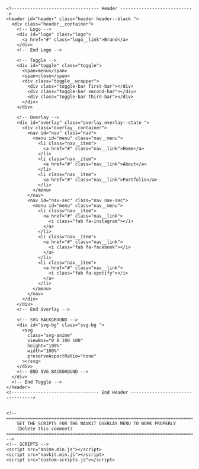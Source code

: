 <!DOCTYPE html>
<html lang="en">
  <head>
    <!-- Meta tags -->
    <meta charset="UTF-8" />
    <meta http-equiv="X-UA-Compatible" content="IE=edge" />
    <meta name="viewport" content="width=device-width, initial-scale=1.0" />
    <!-- ===============================================================================
        DEFINE THE CSS FILE SRC FOR THE NAVKIT OVERLAY MENU
        (Delete this comment)
    ==================================================================================== -->
    <!-- CSS STYLE -->
    <link rel="stylesheet" href="navkit.min.css" />
    <!-- TITLE -->
    <title>Document</title>
  </head>
  <body>
    <!-- ===============================================================================
        COPY THE FOLLOWING CODE INSIDE YOUR HTML FILE IN YOURS HEADER POSITION 
        (Delete this comment)
    ==================================================================================== -->

    <!--------------------------------- Header ---------------------------->
    <header id="header" class="header header--black ">
      <div class="header__container">
        <!-- Logo -->
        <div id="logo" class="logo">
          <a href="#" class="logo__link">Brand</a>
        </div>
        <!-- End Logo -->

        <!-- Toggle -->
        <div id="toggle" class="toggle">
          <span>menu</span>
          <span>close</span>
          <div class="toggle__wrapper">
            <div class="toggle-bar first-bar"></div>
            <div class="toggle-bar second-bar"></div>
            <div class="toggle-bar third-bar"></div>
          </div>
        </div>

        <!-- Overlay -->
        <div id="overlay" class="overlay overlay--state ">
          <div class="overlay__container">
            <nav id="nav" class="nav">
              <menu id="menu" class="nav__menu">
                <li class="nav__item">
                  <a href="#" class="nav__link">Home</a>
                </li>
                <li class="nav__item">
                  <a href="#" class="nav__link">About</a>
                </li>
                <li class="nav__item">
                  <a href="#" class="nav__link">Portfolio</a>
                </li>
              </menu>
            </nav>
            <nav id="nav-sec" class="nav nav-sec">
              <menu id="menu" class="nav__menu">
                <li class="nav__item">
                  <a href="#" class="nav__link">
                    <i class="fab fa-instagram"></i>
                  </a>
                </li>
                <li class="nav__item">
                  <a href="#" class="nav__link">
                    <i class="fab fa-facebook"></i>
                  </a>
                </li>
                <li class="nav__item">
                  <a href="#" class="nav__link">
                    <i class="fab fa-spotify"></i>
                  </a>
                </li>
              </menu>
            </nav>
          </div>
        </div>
        <!-- End Overlay -->

        <!-- SVG BACKGROUND -->
        <div id="svg-bg" class="svg-bg ">
          <svg
            class="svg-anime"
            viewBox="0 0 100 100"
            height="100%"
            width="100%"
            preserveAspectRatio="none"
          ></svg>
        </div>
        <!-- END SVG BACKGROUND -->
      </div>
      <!-- End Toggle -->
    </header>
    <!--------------------------------- End Header --------------------------------->


    <!-- ===============================================================================
        SET THE SCRIPTS FOR THE NAVKIT OVERLAY MENU TO WORK PROPERLY
        (Delete this comment)
    ==================================================================================== -->
    <!-- SCRIPTS -->
    <script src="anime.min.js"></script>
    <script src="navkit.min.js"></script>
    <script src="custom-scripts.js"></script>

  </body>
</html>

